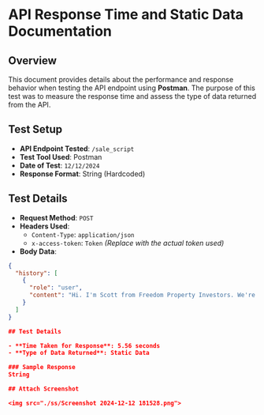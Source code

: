 # API Response Time and Static Data Documentation

## Overview
This document provides details about the performance and response behavior when testing the API endpoint using **Postman**. The purpose of this test was to measure the response time and assess the type of data returned from the API.

## Test Setup

- **API Endpoint Tested**: `/sale_script`
- **Test Tool Used**: Postman
- **Date of Test**: `12/12/2024`
- **Response Format**: String (Hardcoded)

## Test Details

- **Request Method**: `POST`
- **Headers Used**:
  - `Content-Type`: `application/json`
  - `x-access-token`: `Token` *(Replace with the actual token used)*
- **Body Data**: 
```json
{
  "history": [
    {
      "role": "user",
      "content": "Hi. I'm Scott from Freedom Property Investors. We're excited to share some amazing property investment opportunities! Are you interested in learning more about property investment strategies and our masterclass?"
    }
  ]
}

## Test Details

- **Time Taken for Response**: 5.56 seconds
- **Type of Data Returned**: Static Data

### Sample Response
String

## Attach Screenshot

<img src="./ss/Screenshot 2024-12-12 181528.png">